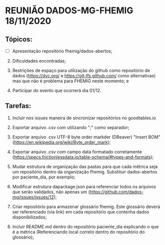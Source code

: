 # REUNIÃO DADOS-MG-FHEMIG 18/11/2020

## Tópicos:

- [ ] Apresentação repositório fhemig/dados-abertos;

2. Dificuldades encontradas;

3. Restrições de espaço para utilização do github como repositório de dados (https://dvc.org/ e https://git-lfs.github.com/ como alternativas) mas que não é problema para FHEMIG neste momento; e

4. Participar do evento que ocorrerá dia 01/12.

## Tarefas:

1. Incluir nos issues maneira de sincronizar repositórios no goodtables.io

2. Exportar arquivo .csv com utilizando ";" como separador;

3. Exportar arquivo .csv UTF-8 byte order markder (DBeaver) "Insert BOM" (https://en.wikipedia.org/wiki/Byte_order_mark);

4. Exportar arquivo .csv com campo data formatado corretamente (https://specs.frictionlessdata.io/table-schema/#types-and-formats);

5. Mudar estrutura de organização das pastas para que cada métrica seja um repositório dentro da organização fhemig. Substituir dados-abertos por paciente_dia, por exemplo;

6. Modificar estrutura dapackage.json para referenciar todos os arquivos que serão validados, não apenas um (https://github.com/dados-mg/issues/issues/12);

7. Criar repositório para armazenar glossário fhemig. Este glossário deverá ser referenciado (via link) em cada repositório que contenha dados disponibilizados;

8. Incluir README.md dentro do repositório paciente_dia explicando o que é a métrica (Referenciando local correto dentro do repositório do glossário);


